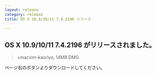 ```yaml
---
layout: release
category: release
title: OS X 10.9/10/11 7.4.2196 リリース

---
```

## OS X 10.9/10/11 7.4.2196 がリリースされました。

> +macvim-kaoriya, 14MB DMG

ページ右のボタンよりダウンロードしてください。
